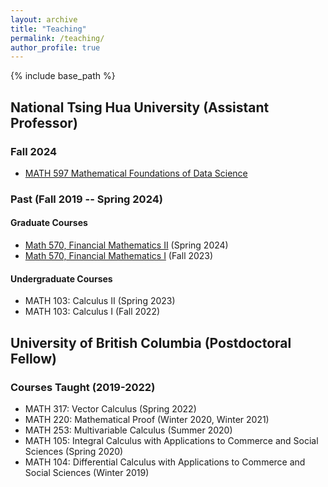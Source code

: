 ```yaml
---
layout: archive
title: "Teaching"
permalink: /teaching/
author_profile: true
---
```


{% include base_path %}


## National Tsing Hua University (Assistant Professor)

### Fall 2024

* [MATH 597 Mathematical Foundations of Data Science](student-theses.md)

### Past (Fall 2019 -- Spring 2024)

#### Graduate Courses
* [Math 570, Financial Mathematics II](https://beaded-antique-299.notion.site/Financial-Mathematics-II-64be834e112d4d49ba4e9a0052240220) (Spring 2024)
* [Math 570, Financial Mathematics I](https://beaded-antique-299.notion.site/Financial-Mathematics-I-96824edf692a4986aa6c3b98ae014ac6) (Fall 2023)

#### Undergraduate Courses
* MATH 103: Calculus II (Spring 2023)
* MATH 103: Calculus I (Fall 2022)



## University of British Columbia (Postdoctoral Fellow)
### Courses Taught (2019-2022)
* MATH 317: Vector Calculus (Spring 2022)
* MATH 220: Mathematical Proof (Winter 2020, Winter 2021)
* MATH 253: Multivariable Calculus (Summer 2020)
* MATH 105: Integral Calculus with Applications to Commerce and Social Sciences (Spring 2020)
* MATH 104: Differential Calculus with Applications to Commerce and Social Sciences (Winter 2019)